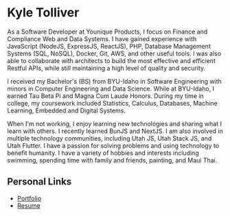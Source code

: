 # Kyle Tolliver

As a Software Developer at Younique Products, I focus on Finance and Compliance Web and Data Systems. I have gained experience with JavaScript (NodeJS, ExpressJS, ReactJS), PHP, Database Management Systems (SQL, NoSQL), Docker, Git, AWS, and other useful tools. I was also able to collaborate with architects to build the most effective and efficient Restful APIs, while still maintaining a high level of quality and security.

I received my Bachelor's (BS) from BYU-Idaho in Software Engineering with minors in Computer Engineering and Data Science. While at BYU-Idaho, I earned Tau Beta Pi and Magna Cum Laude Honors. During my time in college, my coursework included Statistics, Calculus, Databases, Machine Learning, Embedded and Digital Systems.

When I'm not working, I enjoy learning new technologies and sharing what I learn with others. I recently learned BunJS and NextJS. I am also involved in multiple technology communities, including Utah JS, Utah Stack JS, and Utah Flutter. I have a passion for solving problems and using technology to benefit humanity. I have a variety of hobbies and interests including swimming, spending time with family and friends, painting, and Maui Thai.

<!--![](https://mygithubstatsapi-kctolli.vercel.app/api?username=kctolli&show_icons=true&count_private=true&rank_icon=github)-->

<!--![](https://mygithubstatsapi-kctolli.vercel.app/api/top-langs/?username=kctolli&layout=compact&count_private=true)-->

<!--![GitHub Streak](https://streak-stats.demolab.com?user=kctolli&exclude_days=Sun%2CSat)
![GitHub Streak](https://streak-stats.demolab.com?user=kctolli&mode=weekly&exclude_days=Sun%2CSat&hide_total_contributions=true)-->




## Personal Links

- [Portfolio](https://ktolliver.org)
- [Resume](https://resume.ktolliver.org/)
